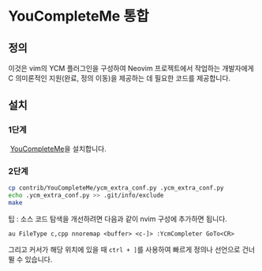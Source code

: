 # YouCompleteMe 통합

## 정의

이것은 vim의 YCM 플러그인을 구성하여 Neovim 프로젝트에서 작업하는 개발자에게 
C 의미론적인 지원(완료, 정의 이동)을 제공하는 데 필요한 코드를 제공합니다.

## 설치

### 1단계

  [YouCompleteMe](https://github.com/Valloric/YouCompleteMe)을 설치합니다.

### 2단계

```bash
cp contrib/YouCompleteMe/ycm_extra_conf.py .ycm_extra_conf.py
echo .ycm_extra_conf.py >> .git/info/exclude
make
```

팁 : 소스 코드 탐색을 개선하려면 다음과 같이 nvim 구성에 추가하면 됩니다.

```vim
au FileType c,cpp nnoremap <buffer> <c-]> :YcmCompleter GoTo<CR>
```

그리고 커서가 해당 위치에 있을 때 `ctrl + ]`를 사용하여 빠르게 정의나 선언으로 건너 뛸 수 있습니다.
